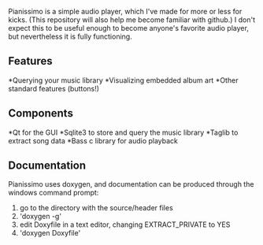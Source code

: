 Pianissimo is a simple audio player, which I've made for more or less for kicks. (This repository 
will also help me become familiar with github.) I don't expect this to be useful enough to become 
anyone's favorite audio player, but nevertheless it is fully functioning.  

## Features
*Querying your music library
*Visualizing embedded album art 
*Other standard features (buttons!)

## Components
*Qt for the GUI
*Sqlite3 to store and query the music library
*Taglib to extract song data
*Bass c library for audio playback

## Documentation

Pianissimo uses doxygen, and documentation can be produced through the windows command prompt:

1. go to the directory with the source/header files
2. 'doxygen -g' 
3. edit Doxyfile in a text editor, changing EXTRACT_PRIVATE to YES
4. 'doxygen Doxyfile'
